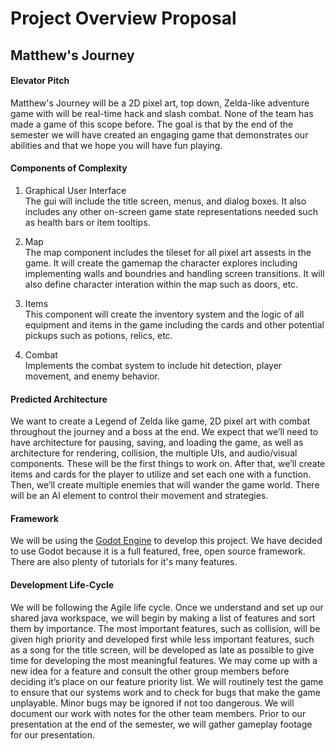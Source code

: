 # Project Overview Proposal

## Matthew's Journey

#### Elevator Pitch

Matthew's Journey will be a 2D pixel art, top down, Zelda-like adventure game with will be real-time hack and slash combat. None of the team has made a game of this scope before. The goal is that by the end of the semester we will have created an engaging game that demonstrates our abilities and that we hope you will have fun playing. 

#### Components of Complexity

1. Graphical User Interface  
The gui will include the title screen, menus, and dialog boxes. It also includes any other on-screen game state representations needed such as health bars or item tooltips.

2. Map  
The map component includes the tileset for all pixel art assests in the game. It will create the gamemap the character explores including implementing walls and boundries and handling screen transitions. It will also define character interation within the map such as doors, etc.

3. Items  
This component will create the inventory system and the logic of all equipment and items in the game including the cards and other potential pickups such as potions, relics, etc. 

4. Combat  
Implements the combat system to include hit detection, player movement, and enemy behavior. 
  
#### Predicted Architecture

We want to create a Legend of Zelda like game, 2D pixel art with combat throughout the journey and a boss at the end. We expect that we’ll need to have architecture for pausing, saving, and loading the game, as well as architecture for rendering, collision, the multiple UIs, and audio/visual components. These will be the first things to work on. After that, we’ll create items and cards for the player to utilize and set each one with a function. Then, we’ll create multiple enemies that will wander the game world. There will be an AI element to control their movement and strategies.

#### Framework

We will be using the <a href="https://godotengine.org/">Godot Engine</a> to develop this project. We have decided to use Godot because it is a full featured, free, open source framework. There are also plenty of tutorials for it's many features. 

#### Development Life-Cycle

We will be following the Agile life cycle. Once we understand and set up our shared java workspace, we will begin by making a list of features and sort them by importance. The most important features, such as collision, will be given high priority and developed first while less important features, such as a song for the title screen, will be developed as late as possible to give time for developing the most meaningful features. We may come up with a new idea for a feature and consult the other group members before deciding it’s place on our feature priority list. We will routinely test the game to ensure that our systems work and to check for bugs that make the game unplayable. Minor bugs may be ignored if not too dangerous. We will document our work with notes for the other team members. Prior to our presentation at the end of the semester, we will gather gameplay footage for our presentation.
